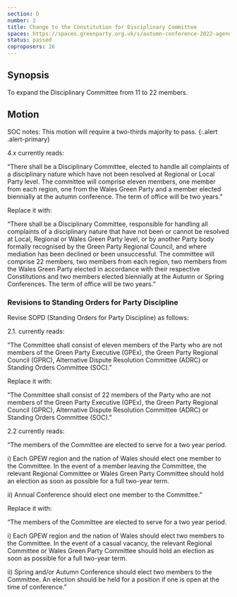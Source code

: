 ```yaml
---
section: D
number: 2
title: Change to the Constitution for Disciplinary Committee
spaces: https://spaces.greenparty.org.uk/s/autumn-conference-2022-agenda-forum/?contentId=100520
status: passed
coproposers: 16
---
```

## Synopsis
To expand the Disciplinary Committee from 11 to 22 members.

## Motion
SOC notes: This motion will require a two-thirds majority to pass.
{:.alert .alert-primary}

4.x currently reads:

“There shall be a Disciplinary Committee, elected to handle all complaints of a disciplinary nature which have not been resolved at Regional or Local Party level. The committee will comprise eleven members, one member from each region, one from the Wales Green Party and a member elected biennially at the autumn conference. The term of office will be two years.”

Replace it with:

“There shall be a Disciplinary Committee, responsible for handling all complaints of a disciplinary nature that have not been or cannot be resolved at Local, Regional or Wales Green Party level, or by another Party body formally recognised by the Green Party Regional Council, and where mediation has been declined or been unsuccessful. The committee will comprise 22 members, two members from each region, two members from the Wales Green Party elected in accordance with their respective Constitutions and two members elected biennially at the Autumn or Spring Conferences. The term of office will be two years.”

### Revisions to Standing Orders for Party Discipline

Revise SOPD (Standing Orders for Party Discipline) as follows:

2.1. currently reads:

“The Committee shall consist of eleven members of the Party who are not members of the Green Party Executive (GPEx), the Green Party Regional Council (GPRC), Alternative Dispute Resolution Committee (ADRC) or Standing Orders Committee (SOC).”

Replace it with:

“The Committee shall consist of 22 members of the Party who are not members of the Green Party Executive (GPEx), the Green Party Regional Council (GPRC), Alternative Dispute Resolution Committee (ADRC) or Standing Orders Committee (SOC).”

2.2 currently reads:

“The members of the Committee are elected to serve for a two year period.

i) Each GPEW region and the nation of Wales should elect one member to the Committee. In the event of a member leaving the Committee, the relevant Regional Committee or Wales Green Party Committee should hold an election as soon as possible for a full two-year term.

ii) Annual Conference should elect one member to the Committee.”

Replace it with:

“The members of the Committee are elected to serve for a two year period.

i) Each GPEW region and the nation of Wales should elect two members to the Committee.  In the event of a casual vacancy, the relevant Regional Committee or Wales Green Party Committee should hold an election as soon as possible for a full two-year term.

ii) Spring and/or Autumn Conference should elect two members to the Committee. An election should be held for a position if one is open at the time of conference.”
